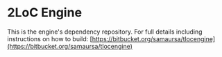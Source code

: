 # 2LoC Engine #

This is the engine's dependency repository. For full details including instructions on how to build: [https://bitbucket.org/samaursa/tlocengine](https://bitbucket.org/samaursa/tlocengine)